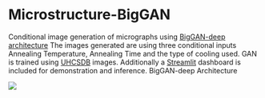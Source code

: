 # Microstructure-BigGAN
Conditional image generation of micrographs using [BigGAN-deep architecture](https://arxiv.org/abs/1809.11096)
The images generated are using three conditional inputs Annealing Temperature, Annealing Time and the type of cooling used.
GAN is trained using [UHCSDB](http://uhcsdb.materials.cmu.edu/) images. Additionally a [Streamlit](https://www.streamlit.io/) dashboard is included for demonstration and inference.
BigGAN-deep Architecture

![](https://github.com/safi842/Microstructure-BigGAN/blob/main/imgs/micro-biggan.JPG)
